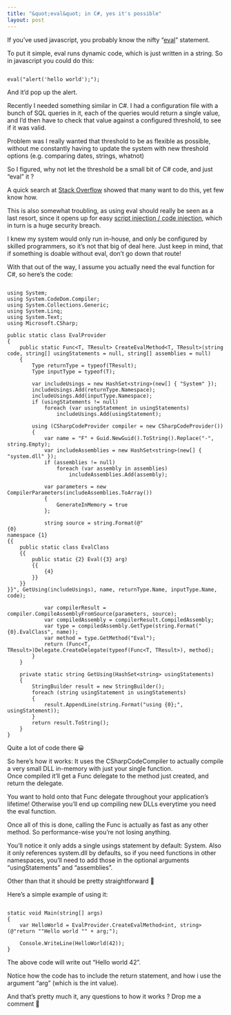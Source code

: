 ```yaml
---
title: "&quot;eval&quot; in C#, yes it's possible"
layout: post
---
```


If you’ve used javascript, you probably know the nifty “[eval](http://www.w3schools.com/jsref/jsref_eval.asp)” statement.

To put it simple, eval runs dynamic code, which is just written in a string. So in javascript you could do this:

```

eval("alert('hello world');");
```

And it’d pop up the alert.

Recently I needed something similar in C#. I had a configuration file with a bunch of SQL queries in it, each of the queries would return a single value, and I’d then have to check that value against a configured threshold, to see if it was valid.

Problem was I really wanted that threshold to be as flexible as possible, without me constantly having to update the system with new threshold options (e.g. comparing dates, strings, whatnot)

So I figured, why not let the threshold be a small bit of C# code, and just “eval” it ?

A quick search at [Stack Overflow](http://stackoverflow.com/) showed that many want to do this, yet few know how.

This is also somewhat troubling, as using eval should really be seen as a last resort, since it opens up for easy [script injection / code injection](http://en.wikipedia.org/wiki/Code_injection), which in turn is a huge security breach.

I knew my system would only run in-house, and only be configured by skilled programmers, so it’s not that big of deal here. Just keep in mind, that if something is doable without eval, don’t go down that route!

With that out of the way, I assume you actually need the eval function for C#, so here’s the code:

```

using System;
using System.CodeDom.Compiler;
using System.Collections.Generic;
using System.Linq;
using System.Text;
using Microsoft.CSharp;

public static class EvalProvider
{
	public static Func<T, TResult> CreateEvalMethod<T, TResult>(string code, string[] usingStatements = null, string[] assemblies = null)
	{
		Type returnType = typeof(TResult);
		Type inputType = typeof(T);

		var includeUsings = new HashSet<string>(new[] { "System" });
		includeUsings.Add(returnType.Namespace);
		includeUsings.Add(inputType.Namespace);
		if (usingStatements != null)
			foreach (var usingStatement in usingStatements)
				includeUsings.Add(usingStatement);

		using (CSharpCodeProvider compiler = new CSharpCodeProvider())
		{
			var name = "F" + Guid.NewGuid().ToString().Replace("-", string.Empty);
			var includeAssemblies = new HashSet<string>(new[] { "system.dll" });
			if (assemblies != null)
				foreach (var assembly in assemblies)
					includeAssemblies.Add(assembly);

			var parameters = new CompilerParameters(includeAssemblies.ToArray())
			{
				GenerateInMemory = true
			};

			string source = string.Format(@"
{0}
namespace {1}
{{
	public static class EvalClass
	{{
		public static {2} Eval({3} arg)
		{{
			{4}
		}}
	}}
}}", GetUsing(includeUsings), name, returnType.Name, inputType.Name, code);

			var compilerResult = compiler.CompileAssemblyFromSource(parameters, source);
			var compiledAssembly = compilerResult.CompiledAssembly;
			var type = compiledAssembly.GetType(string.Format("{0}.EvalClass", name));
			var method = type.GetMethod("Eval");
			return (Func<T, TResult>)Delegate.CreateDelegate(typeof(Func<T, TResult>), method);
		}
	}

	private static string GetUsing(HashSet<string> usingStatements)
	{
		StringBuilder result = new StringBuilder();
		foreach (string usingStatement in usingStatements)
		{
			result.AppendLine(string.Format("using {0};", usingStatement));
		}
		return result.ToString();
	}
}
```

Quite a lot of code there 😀

So here’s how it works: It uses the CSharpCodeCompiler to actually compile a very small DLL in-memory with just your single function.  
Once compiled it’ll get a Func<t tresult=""> delegate to the method just created, and return the delegate.</t>

You want to hold onto that Func delegate throughout your application’s lifetime! Otherwise you’ll end up compiling new DLLs everytime you need the eval function.

Once all of this is done, calling the Func is actually as fast as any other method. So performance-wise you’re not losing anything.

You’ll notice it only adds a single usings statement by default: System. Also it only references system.dll by defaults, so if you need functions in other namespaces, you’ll need to add those in the optional arguments “usingStatements” and “assemblies”.

Other than that it should be pretty straightforward 🙂

Here’s a simple example of using it:

```

static void Main(string[] args)
{
	var HelloWorld = EvalProvider.CreateEvalMethod<int, string>(@"return ""Hello world "" + arg;");

	Console.WriteLine(HelloWorld(42));
}
```

The above code will write out “Hello world 42”.

Notice how the code has to include the return statement, and how i use the argument “arg” (which is the int value).

And that’s pretty much it, any questions to how it works ? Drop me a comment 🙂